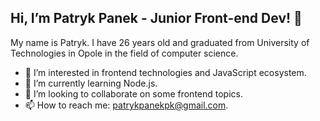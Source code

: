 ## Hi, I’m Patryk Panek - Junior Front-end Dev! 👋 
My name is Patryk. I have 26 years old and graduated from University of Technologies in Opole in the field of computer science.

- 👀 I’m interested in frontend technologies and JavaScript ecosystem.
- 🌱 I’m currently learning Node.js.
- 💞️ I’m looking to collaborate on some frontend topics.
- 📫 How to reach me: patrykpanekpk@gmail.com.

<!---?
patrykpanek/patrykpanek is a ✨ special ✨ repository because its `README.md` (this file) appears on your GitHub profile.
You can click the Preview link to take a look at your changes.
--->
